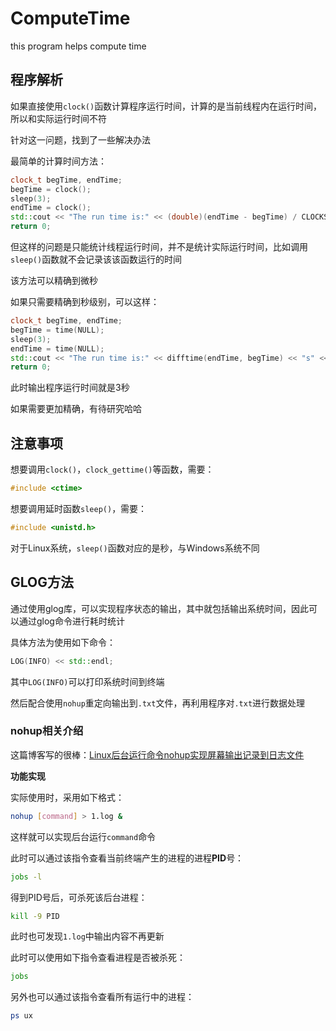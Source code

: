 # ComputeTime
this program helps compute time

## 程序解析

如果直接使用`clock()`函数计算程序运行时间，计算的是当前线程内在运行时间，所以和实际运行时间不符

针对这一问题，找到了一些解决办法

最简单的计算时间方法：

```cpp
clock_t begTime, endTime;
begTime = clock();
sleep(3);
endTime = clock();
std::cout << "The run time is:" << (double)(endTime - begTime) / CLOCKS_PER_SEC << "s" << std::endl;
return 0;
```

但这样的问题是只能统计线程运行时间，并不是统计实际运行时间，比如调用`sleep()`函数就不会记录该该函数运行的时间

该方法可以精确到微秒

如果只需要精确到秒级别，可以这样：

```cpp
clock_t begTime, endTime;
begTime = time(NULL);
sleep(3);
endTime = time(NULL);
std::cout << "The run time is:" << difftime(endTime, begTime) << "s" << std::endl;
return 0;
```

此时输出程序运行时间就是3秒

如果需要更加精确，有待研究哈哈

## 注意事项

想要调用`clock()`，`clock_gettime()`等函数，需要：

```cpp
#include <ctime>
```

想要调用延时函数`sleep()`，需要：

```cpp
#include <unistd.h>
```

对于Linux系统，`sleep()`函数对应的是秒，与Windows系统不同

## GLOG方法

通过使用glog库，可以实现程序状态的输出，其中就包括输出系统时间，因此可以通过glog命令进行耗时统计

具体方法为使用如下命令：

```cpp
LOG(INFO) << std::endl;
```

其中`LOG(INFO)`可以打印系统时间到终端

然后配合使用`nohup`重定向输出到`.txt`文件，再利用程序对`.txt`进行数据处理

### nohup相关介绍

这篇博客写的很棒：[Linux后台运行命令nohup实现屏幕输出记录到日志文件](https://blog.csdn.net/sitebus/article/details/100554789)

**功能实现**

实际使用时，采用如下格式：

```bash
nohup [command] > 1.log &
```

这样就可以实现后台运行`command`命令

此时可以通过该指令查看当前终端产生的进程的进程**PID**号：

```bash
jobs -l
```

得到PID号后，可杀死该后台进程：

```bash
kill -9 PID
```

此时也可发现`1.log`中输出内容不再更新

此时可以使用如下指令查看进程是否被杀死：

```bash
jobs
```

另外也可以通过该指令查看所有运行中的进程：

```bash
ps ux
```

